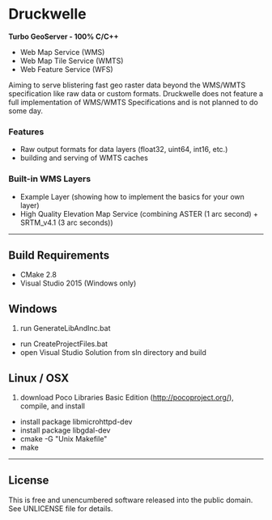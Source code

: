 # Druckwelle #

**Turbo GeoServer - 100% C/C++**

 * Web Map Service (WMS)
 * Web Map Tile Service (WMTS)
 * Web Feature Service (WFS)

Aiming to serve blistering fast geo raster data beyond the WMS/WMTS specification like raw data or custom formats.
Druckwelle does not feature a full implementation of WMS/WMTS Specifications and is not planned to do some day.

### Features ###

 * Raw output formats for data layers (float32, uint64, int16, etc.)
 * building and serving of WMTS caches

### Built-in WMS Layers ###

 * Example Layer (showing how to implement the basics for your own layer)
 * High Quality Elevation Map Service (combining ASTER (1 arc second) + SRTM_v4.1 (3 arc seconds))

---

## Build Requirements ##

 * CMake 2.8
 * Visual Studio 2015 (Windows only)

## Windows ##

 1. run GenerateLibAndInc.bat
 * run CreateProjectFiles.bat
 * open Visual Studio Solution from sln directory and build

## Linux / OSX ##

 1. download Poco Libraries Basic Edition (http://pocoproject.org/), compile, and install
 * install package libmicrohttpd-dev
 * install package libgdal-dev
 * cmake -G "Unix Makefile"
 * make

---

## License ##

This is free and unencumbered software released into the public domain. See UNLICENSE file for details.
